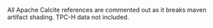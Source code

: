 All Apache Calcite references are commented out as it breaks maven artifact shading. TPC-H data not included.
